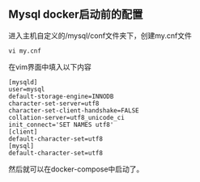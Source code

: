 ## Mysql docker启动前的配置
进入主机自定义的/mysql/conf文件夹下，创建my.cnf文件
```shell
vi my.cnf
```
在vim界面中填入以下内容
```shell
[mysqld]
user=mysql
default-storage-engine=INNODB
character-set-server=utf8
character-set-client-handshake=FALSE
collation-server=utf8_unicode_ci
init_connect='SET NAMES utf8'
[client]
default-character-set=utf8
[mysql]
default-character-set=utf8
```
然后就可以在docker-compose中启动了。